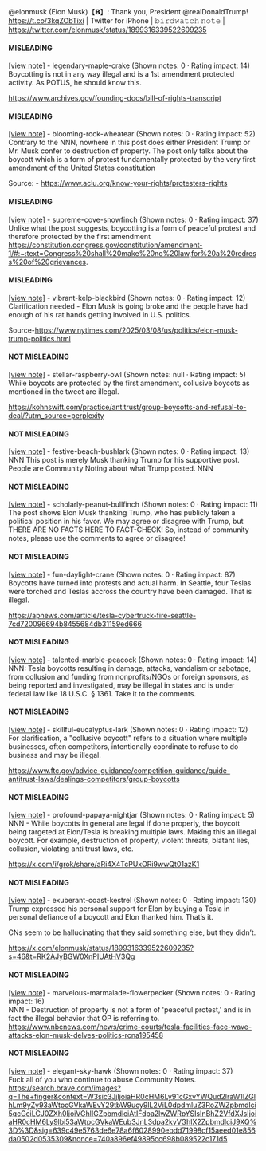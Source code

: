 @elonmusk (Elon Musk)【𝗕】: Thank you, President @realDonaldTrump! https://t.co/3kqZObTixi | Twitter for iPhone | 𝚋𝚒𝚛𝚍𝚠𝚊𝚝𝚌𝚑 𝚗𝚘𝚝𝚎 | https://twitter.com/elonmusk/status/1899316339522609235

#### MISLEADING

[[view note]](https://x.com/i/birdwatch/n/1899457896938660338) - legendary-maple-crake (Shown notes: 0 · Rating impact: 14)\
Boycotting is not in any way illegal and is a 1st amendment protected activity. As POTUS, he should know this. 

https://www.archives.gov/founding-docs/bill-of-rights-transcript

#### MISLEADING

[[view note]](https://x.com/i/birdwatch/n/1899357524991840572) - blooming-rock-wheatear (Shown notes: 0 · Rating impact: 52)\
Contrary to the NNN, nowhere in this post does either President Trump or Mr. Musk confer to destruction of property. The post only talks about the boycott which is a form of protest fundamentally protected by the very first amendment of the United States constitution

Source: - https://www.aclu.org/know-your-rights/protesters-rights

#### MISLEADING

[[view note]](https://x.com/i/birdwatch/n/1899329108204777817) - supreme-cove-snowfinch (Shown notes: 0 · Rating impact: 37)\
Unlike what the post suggests, boycotting is a form of peaceful protest and therefore protected by the first amendment
https://constitution.congress.gov/constitution/amendment-1/#:~:text=Congress%20shall%20make%20no%20law,for%20a%20redress%20of%20grievances.

#### MISLEADING

[[view note]](https://x.com/i/birdwatch/n/1899336846930309575) - vibrant-kelp-blackbird (Shown notes: 0 · Rating impact: 12)\
Clarification needed - Elon Musk is going broke and the people have had enough of his rat hands getting involved in U.S. politics.

Source-https://www.nytimes.com/2025/03/08/us/politics/elon-musk-trump-politics.html

#### NOT MISLEADING

[[view note]](https://x.com/i/birdwatch/n/1899684067773411541) - stellar-raspberry-owl (Shown notes: null · Rating impact: 5)\
While boycots are protected by the first amendment, collusive boycots as mentioned in the tweet are illegal.

https://kohnswift.com/practice/antitrust/group-boycotts-and-refusal-to-deal/?utm_source=perplexity

#### NOT MISLEADING

[[view note]](https://x.com/i/birdwatch/n/1899666867645829343) - festive-beach-bushlark (Shown notes: 0 · Rating impact: 13)\
NNN This post is merely Musk thanking Trump for his supportive post. People are Community Noting about what Trump posted. NNN

#### NOT MISLEADING

[[view note]](https://x.com/i/birdwatch/n/1899552351389896883) - scholarly-peanut-bullfinch (Shown notes: 0 · Rating impact: 11)\
The post shows Elon Musk thanking Trump, who has publicly taken a political position in his favor. We may agree or disagree with Trump, but THERE ARE NO FACTS HERE TO FACT-CHECK! So, instead of community notes, please use the comments to agree or disagree!

#### NOT MISLEADING

[[view note]](https://x.com/i/birdwatch/n/1899469861241454764) - fun-daylight-crane (Shown notes: 0 · Rating impact: 87)\
Boycotts have turned into protests and actual harm.  In Seattle, four Teslas were torched and Teslas accross the country have been damaged.  That is illegal.

https://apnews.com/article/tesla-cybertruck-fire-seattle-7cd720096694b8455684db31159ed666

#### NOT MISLEADING

[[view note]](https://x.com/i/birdwatch/n/1899468634814107669) - talented-marble-peacock (Shown notes: 0 · Rating impact: 14)\
NNN: Tesla boycotts resulting in damage, attacks, vandalism or sabotage, from collusion and funding from nonprofits/NGOs or foreign sponsors, as being reported and investigated, may be illegal in states and is under federal law like 18 U.S.C. § 1361.  Take it to the comments.

#### NOT MISLEADING

[[view note]](https://x.com/i/birdwatch/n/1899464499335205181) - skillful-eucalyptus-lark (Shown notes: 0 · Rating impact: 12)\
For clarification, a "collusive boycott" refers to a situation where multiple businesses, often competitors, intentionally coordinate to refuse to do business and may be illegal.

https://www.ftc.gov/advice-guidance/competition-guidance/guide-antitrust-laws/dealings-competitors/group-boycotts

#### NOT MISLEADING

[[view note]](https://x.com/i/birdwatch/n/1899463699523314002) - profound-papaya-nightjar (Shown notes: 0 · Rating impact: 5)\
NNN - While boycotts in general are legal if done properly, the boycott being targeted at Elon/Tesla is breaking multiple laws. Making this an illegal boycott. For example, destruction of property, violent threats, blatant lies, collusion, violating anti trust laws, etc. 

https://x.com/i/grok/share/aRi4X4TcPUxORi9wwQt01azK1

#### NOT MISLEADING

[[view note]](https://x.com/i/birdwatch/n/1899438056874058069) - exuberant-coast-kestrel (Shown notes: 0 · Rating impact: 130)\
Trump expressed his personal support for Elon by buying a Tesla in personal defiance of a boycott and Elon thanked him. That’s it.

CNs seem to be hallucinating that they said something else, but they didn’t.

https://x.com/elonmusk/status/1899316339522609235?s=46&t=RK2AJyBGW0XnPIUAtHV3Qg

#### NOT MISLEADING

[[view note]](https://x.com/i/birdwatch/n/1899334453198979351) - marvelous-marmalade-flowerpecker (Shown notes: 0 · Rating impact: 16)\
NNN - Destruction of property is not a form of 'peaceful protest,' and is in fact the illegal behavior that OP is referring to. 
https://www.nbcnews.com/news/crime-courts/tesla-facilities-face-wave-attacks-elon-musk-delves-politics-rcna195458

#### NOT MISLEADING

[[view note]](https://x.com/i/birdwatch/n/1899503534317752346) - elegant-sky-hawk (Shown notes: 0 · Rating impact: 37)\
Fuck all of you who continue to abuse Community Notes.
https://search.brave.com/images?q=The+finger&context=W3sic3JjIjoiaHR0cHM6Ly91cGxvYWQud2lraW1lZGlhLm9yZy93aWtpcGVkaWEvY29tbW9ucy9lL2ViL0dpdmluZ3RoZWZpbmdlci5qcGciLCJ0ZXh0IjoiVGhlIGZpbmdlciAtIFdpa2lwZWRpYSIsInBhZ2VfdXJsIjoiaHR0cHM6Ly9lbi53aWtpcGVkaWEub3JnL3dpa2kvVGhlX2ZpbmdlciJ9XQ%3D%3D&sig=639c49e5763de6e78a6f6028990ebdd71998cf15aeed01e856da0502d0535309&nonce=740a896ef49895cc698b089522c171d5
